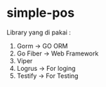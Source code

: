 # simple-pos

Library yang di pakai :

1. Gorm -> GO ORM 
2. Go Fiber -> Web Framework
3. Viper
4. Logrus -> For loging
5. Testify -> For Testing 